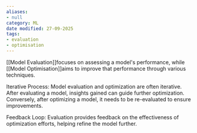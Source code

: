 ```yaml
---
aliases:
- null
category: ML
date modified: 27-09-2025
tags:
- evaluation
- optimisation
---
```

[[Model Evaluation]]focuses on assessing a model's performance, while [[Model Optimisation]]aims to improve that performance through various techniques. 

Iterative Process: Model evaluation and optimization are often iterative. After evaluating a model, insights gained can guide further optimization. Conversely, after optimizing a model, it needs to be re-evaluated to ensure improvements.

Feedback Loop: Evaluation provides feedback on the effectiveness of optimization efforts, helping refine the model further.

